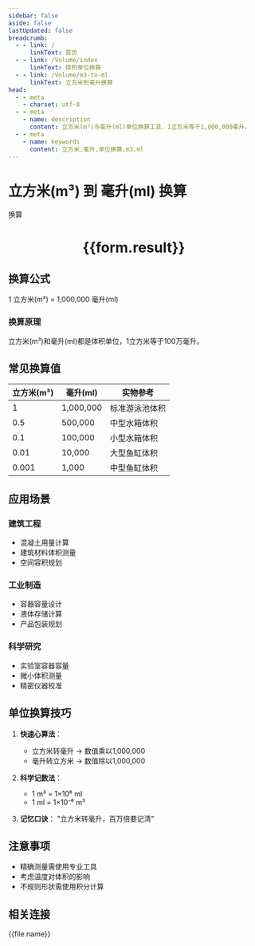 ```yaml
---
sidebar: false
aside: false
lastUpdated: false
breadcrumb:
  - - link: /
      linkText: 首页
  - - link: /Volume/index
      linkText: 体积单位换算
  - - link: /Volume/m3-to-ml
      linkText: 立方米到毫升换算
head:
  - - meta
    - charset: utf-8
  - - meta
    - name: description
      content: 立方米(m³)与毫升(ml)单位换算工具，1立方米等于1,000,000毫升。
  - - meta
    - name: keywords
      content: 立方米,毫升,单位换算,m3,ml
---
```


# 立方米(m³) 到 毫升(ml) 换算

<script setup>
import { onMounted, reactive, inject ,ref  } from 'vue'
import { NButton,NForm ,NFormItem,NInput,NInputNumber,NSelect,NCard,useMessage ,NGrid ,NGi } from 'naive-ui'
import { defineClientComponent } from 'vitepress'
import { Volume } from '../../files';

const convert = inject('convert')
const formRef = ref(null);
const rules = {
  number:{
    required: true,
    type: 'number',
    trigger: "blur"
  }
}
const form = reactive({
  number:null,
  result:'',
  title:'立方米(m³)到毫升(ml)换算'
})

const convertHandler = (e) => {
  e.preventDefault();
  formRef.value?.validate((errors)=>{
    if (!errors) {
      form.result = `${form.number} m³ = ${convert(form.number).from('m3').to('ml')} ml`
    }
  })
}
</script>

<n-form size="large" :model="form" ref='formRef' :rules="rules">
  <n-form-item label="数值" path="number">
    <n-input-number size="large" style="width:100%" :min="0" v-model:value="form.number" placeholder="请输入立方米数值" />
  </n-form-item>
  <n-form-item>
    <n-button type="info" style="width:100%" @click="convertHandler">换算</n-button>
  </n-form-item>
</n-form>
<n-card embedded :bordered="false" hoverable>
  <div style="text-align:center">
    <h1>{{form.result}}</h1>
  </div>
</n-card>

## 换算公式
1 立方米(m³) = 1,000,000 毫升(ml)

### 换算原理
立方米(m³)和毫升(ml)都是体积单位，1立方米等于100万毫升。

## 常见换算值
| 立方米(m³) | 毫升(ml) | 实物参考                 |
|-----------|---------|--------------------------|
| 1         | 1,000,000 | 标准游泳池体积            |
| 0.5       | 500,000 | 中型水箱体积              |
| 0.1       | 100,000 | 小型水箱体积              |
| 0.01      | 10,000 | 大型鱼缸体积              |
| 0.001     | 1,000 | 中型鱼缸体积              |

## 应用场景
### 建筑工程
- 混凝土用量计算
- 建筑材料体积测量
- 空间容积规划

### 工业制造
- 容器容量设计
- 液体存储计算
- 产品包装规划

### 科学研究
- 实验室容器容量
- 微小体积测量
- 精密仪器校准

## 单位换算技巧
1. **快速心算法**：
   - 立方米转毫升 → 数值乘以1,000,000
   - 毫升转立方米 → 数值除以1,000,000

2. **科学记数法**：
   - 1 m³ = 1×10⁶ ml
   - 1 ml = 1×10⁻⁶ m³

3. **记忆口诀**：
   "立方米转毫升，百万倍要记清"

## 注意事项
- 精确测量需使用专业工具
- 考虑温度对体积的影响
- 不规则形状需使用积分计算

## 相关连接
<n-grid x-gap="12" :cols="2">
  <n-gi v-for="(file, index) in Volume" :key="index">
    <n-button
      text
      tag="a"
      :href="file.path"
      type="info"
    >
      {{file.name}}
    </n-button>
  </n-gi>
</n-grid>
